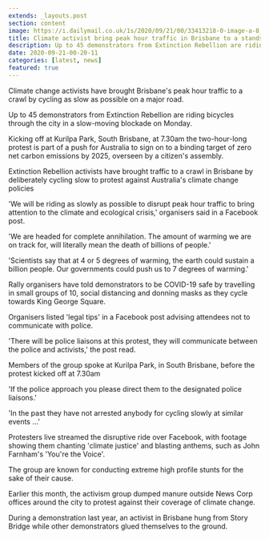 ```yaml
---
extends: _layouts.post
section: content
image: https://i.dailymail.co.uk/1s/2020/09/21/00/33413218-0-image-a-8_1600643605085.jpg 
title: Climate activist bring peak hour traffic in Brisbane to a standstill by deliberately cycling slow 
description: Up to 45 demonstrators from Extinction Rebellion are riding bicycles through Brisbane in a slow-moving blockade on Monday. 
date: 2020-09-21-00-20-11 
categories: [latest, news] 
featured: true 
--- 
```

Climate change activists have brought Brisbane's peak hour traffic to a crawl by cycling as slow as possible on a major road.    

Up to 45 demonstrators from Extinction Rebellion are riding bicycles through the city in a slow-moving blockade on Monday. 

Kicking off at Kurilpa Park, South Brisbane, at 7.30am the two-hour-long protest is part of a push for Australia to sign on to a binding target of zero net carbon emissions by 2025, overseen by a citizen's assembly.

Extinction Rebellion activists have brought traffic to a crawl in Brisbane by deliberately cycling slow to protest against Australia's climate change policies

'We will be riding as slowly as possible to disrupt peak hour traffic to bring attention to the climate and ecological crisis,' organisers said in a Facebook post.

'We are headed for complete annihilation. The amount of warming we are on track for, will literally mean the death of billions of people.' 

'Scientists say that at 4 or 5 degrees of warming, the earth could sustain a billion people. Our governments could push us to 7 degrees of warming.'

Rally organisers have told demonstrators to be COVID-19 safe by travelling in small groups of 10, social distancing and donning masks as they cycle towards King George Square. 

Organisers listed 'legal tips' in a Facebook post advising attendees not to communicate with police. 

'There will be police liaisons at this protest, they will communicate between the police and activists,' the post read.

Members of the group spoke at Kurilpa Park, in South Brisbane, before the protest kicked off at 7.30am

'If the police approach you please direct them to the designated police liaisons.'

'In the past they have not arrested anybody for cycling slowly at similar events …'

Protesters live streamed the disruptive ride over Facebook, with footage showing them chanting 'climate justice' and blasting anthems, such as John Farnham's 'You're the Voice'. 

The group are known for conducting extreme high profile stunts for the sake of their cause.  

Earlier this month, the activism group dumped manure outside News Corp offices around the city to protest against their coverage of climate change. 

During a demonstration last year, an activist in Brisbane hung from Story Bridge while other demonstrators glued themselves to the ground. 

